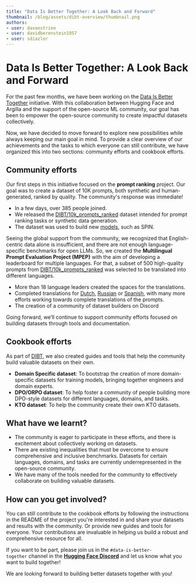 ```yaml
---
title: "Data Is Better Together: A Look Back and Forward" 
thumbnail: /blog/assets/dibt-overview/thumbnail.png
authors:
- user: davanstrien
- user: davidberenstein1957
- user: sdiazlor
---
```


# Data Is Better Together: A Look Back and Forward

For the past few months, we have been working on the [Data Is Better Together](https://github.com/huggingface/data-is-better-together) initiative. With this collaboration between Hugging Face and Argilla and the support of the open-source ML community, our goal has been to empower the open-source community to create impactful datasets collectively.

Now, we have decided to move forward to explore new possibilities while always keeping our main goal in mind. To provide a clear overview of our achievements and the tasks to which everyone can still contribute, we have organized this into two sections: community efforts and cookbook efforts.

## Community efforts

Our first steps in this initiative focused on the **prompt ranking** project. Our goal was to create a dataset of 10K prompts, both synthetic and human-generated, ranked by quality. The community's response was immediate!

- In a few days, over 385 people joined.
- We released the [DIBT/10k_prompts_ranked](https://huggingface.co/datasets/DIBT/10k_prompts_ranked) dataset intended for prompt ranking tasks or synthetic data generation.
- The dataset was used to build new [models](https://huggingface.co/models?dataset=dataset:DIBT/10k_prompts_ranked), such as SPIN.

Seeing the global support from the community, we recognized that English-centric data alone is insufficient, and there are not enough language-specific benchmarks for open LLMs. So, we created the **Multilingual Prompt Evaluation Project (MPEP)** with the aim of developing a leaderboard for multiple languages. For that, a subset of 500 high-quality prompts from [DIBT/10k_prompts_ranked](https://huggingface.co/datasets/DIBT/10k_prompts_ranked) was selected to be translated into different languages.

- More than 18 language leaders created the spaces for the translations.
- Completed translations for [Dutch](https://huggingface.co/datasets/DIBT/MPEP_DUTCH), [Russian](https://huggingface.co/datasets/DIBT/MPEP_RUSSIAN) or [Spanish](https://huggingface.co/datasets/DIBT/MPEP_SPANISH), with many more efforts working towards complete translations of the prompts.
- The creation of a community of dataset builders on Discord

Going forward, we’ll continue to support community efforts focused on building datasets through tools and documentation. 

## Cookbook efforts

As part of [DIBT](https://github.com/huggingface/data-is-better-together), we also created guides and tools that help the community build valuable datasets on their own.

- **Domain Specific dataset**: To bootstrap the creation of more domain-specific datasets for training models, bringing together engineers and domain experts.
- **DPO/ORPO dataset**: To help foster a community of people building more DPO-style datasets for different languages, domains, and tasks.
- **KTO dataset**: To help the community create their own KTO datasets.

## What have we learnt?

- The community is eager to participate in these efforts, and there is excitement about collectively working on datasets.
- There are existing inequalities that must be overcome to ensure comprehensive and inclusive benchmarks. Datasets for certain languages, domains, and tasks are currently underrepresented in the open-source community.
- We have many of the tools needed for the community to effectively collaborate on building valuable datasets.

## How can you get involved?

You can still contribute to the cookbook efforts by following the instructions in the README of the project you're interested in and share your datasets and results with the community. Or provide new guides and tools for everyone. Your contributions are invaluable in helping us build a robust and comprehensive resource for all.

If you want to be part, please join us in the `#data-is-better-together` channel in the [**Hugging Face Discord**](http://hf.co/join/discord) and let us know what you want to build together!

We are looking forward to building better datasets together with you!